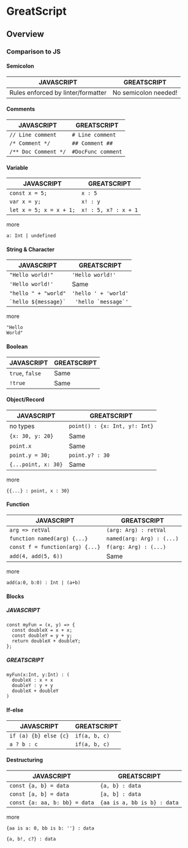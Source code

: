 # GreatScript
## Overview
### Comparison to JS
#### Semicolon
|  JAVASCRIPT   | GREATSCRIPT  |
|  ----  | ----  |
| Rules enforced by linter/formatter  | No semicolon needed! |

#### Comments
|  JAVASCRIPT   | GREATSCRIPT  |
|  ----  | ----  |
| `// Line comment`  | `# Line comment` |
| `/* Comment */`  | `## Comment ##` |
| `/** Doc Comment */`  | `#DocFunc comment` |

#### Variable
|  JAVASCRIPT   | GREATSCRIPT  |
|  ----  | ----  |
| `const x = 5;`  | `x : 5` |
| `var x = y;`  | `x! : y` |
| `let x = 5; x = x + 1;`  | `x! : 5, x? : x + 1` |

more

`a: Int | undefined`

#### String & Character
|  JAVASCRIPT   | GREATSCRIPT  |
|  ----  | ----  |
| `"Hello world!"`  | `'Hello world!'` |
| `'Hello world!'`  | Same |
| `"hello " + "world"`  | `'hello ' + 'world'` |
| ``` `hello ${message}` ```  | ``` 'hello `message`'``` |

more

```
"Hello
World"
```

#### Boolean
|  JAVASCRIPT   | GREATSCRIPT  |
|  ----  | ----  |
| `true`, `false`  | Same |
| `!true`  | Same |

#### Object/Record
|  JAVASCRIPT   | GREATSCRIPT  |
|  ----  | ----  |
| no types  | `point() : {x: Int, y!: Int}` |
| `{x: 30, y: 20}`  | Same |
| `point.x`  | Same |
| `point.y = 30;`  | `point.y? : 30` |
| `{...point, x: 30}`  | Same |

more

`{{...} : point, x : 30}`

#### Function
|  JAVASCRIPT   | GREATSCRIPT  |
|  ----  | ----  |
| `arg => retVal`  | `(arg: Arg) : retVal` |
| `function named(arg) {...}`  | `named(arg: Arg) : (...)` |
| `const f = function(arg) {...}`  | `f(arg: Arg) : (...)` |
| `add(4, add(5, 6))`  | Same |

more

`add(a:0, b:0) : Int | (a+b)`

#### Blocks
##### JAVASCRIPT
```
const myFun = (x, y) => {
  const doubleX = x + x;
  const doubleY = y + y;
  return doubleX + doubleY;
};
```
##### GREATSCRIPT
```
myFun(x:Int, y:Int) : (
  doubleX : x + x
  doubleY : y + y
  doubleX + doubleY
)
```

#### If-else
|  JAVASCRIPT   | GREATSCRIPT  |
|  ----  | ----  |
| `if (a) {b} else {c}`  | `if(a, b, c)` |
| `a ? b : c`  | `if(a, b, c)` |


#### Destructuring
|  JAVASCRIPT   | GREATSCRIPT  |
|  ----  | ----  |
| `const {a, b} = data`  | `{a, b} : data` |
| `const [a, b] = data`  | `[a, b] : data` |
| `const {a: aa, b: bb} = data`  | `{aa is a, bb is b} : data` |

more

`{aa is a: 0, bb is b: ''} : data`

`{a, b!, c?} : data`
